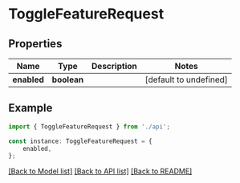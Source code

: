 # ToggleFeatureRequest


## Properties

Name | Type | Description | Notes
------------ | ------------- | ------------- | -------------
**enabled** | **boolean** |  | [default to undefined]

## Example

```typescript
import { ToggleFeatureRequest } from './api';

const instance: ToggleFeatureRequest = {
    enabled,
};
```

[[Back to Model list]](../README.md#documentation-for-models) [[Back to API list]](../README.md#documentation-for-api-endpoints) [[Back to README]](../README.md)
